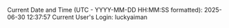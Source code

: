 Current Date and Time (UTC - YYYY-MM-DD HH:MM:SS formatted): 2025-06-30 12:37:57
Current User's Login: luckyaiman
